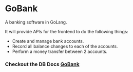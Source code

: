 # GoBank
A banking software in GoLang. 

It will provide APIs for the frontend to do the following things:

- Create and manage bank accounts.
- Record all balance changes to each of the accounts.
- Perform a money transfer between 2 accounts.


### Checkout the DB Docs [GoBank](https://dbdocs.io/sanjay22rajpoot/GoBank?view=relationships)